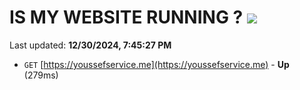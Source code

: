 # IS MY WEBSITE RUNNING ? [![](https://img.shields.io/static/v1?label=Sponsor&message=%E2%9D%A4&logo=GitHub&color=%23fe8e86)](https://github.com/sponsors/Youssef-Lehmam)

Last updated: **12/30/2024, 7:45:27 PM**

- `GET` [https://youssefservice.me](https://youssefservice.me) - **Up** (279ms)
